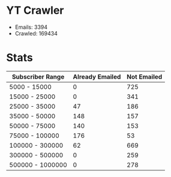 # YT Crawler
- Emails: 3394
- Crawled: 169434

# Stats
| Subscriber Range  | Already Emailed | Not Emailed |
|-------|-------|-------|
| 5000 - 15000 | 0 | 725 |
| 15000 - 25000 | 0 | 341 |
| 25000 - 35000 | 47 | 186 |
| 35000 - 50000 | 148 | 157 |
| 50000 - 75000 | 140 | 153 |
| 75000 - 100000 | 176 | 53 |
| 100000 - 300000 | 62 | 669 |
| 300000 - 500000 | 0 | 259 |
| 500000 - 1000000 | 0 | 278 |
